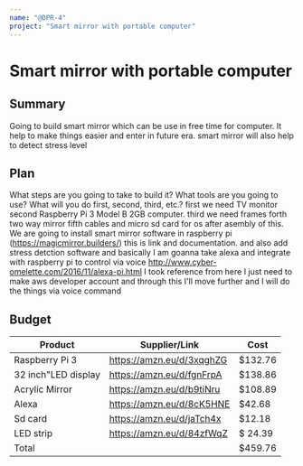```yaml
---
name: "@DPR-4"
project: "Smart mirror with portable computer"
---
```


# Smart mirror with portable computer

## Summary

Going to build smart mirror which can be use in free time for computer. It help to make things easier and enter in future era.
smart mirror will also help to detect stress level 


## Plan

What steps are you going to take to build it? What tools are you going to use? What will you do first, second, third, etc.?
first we need TV monitor 
second Raspberry Pi 3 Model B 2GB computer.
third we need frames 
forth two way mirror
fifth cables and micro sd card for os
after asembly of this. We are going to install smart mirror software in raspberry pi (https://magicmirror.builders/) this is link and documentation.
and also add stress detction software 
and basically I am goanna take alexa and integrate with raspberry pi to control via voice
http://www.cyber-omelette.com/2016/11/alexa-pi.html I took reference from here
I just need to make aws developer account and through this I'll move further
and I will do the things via voice command


## Budget

| Product             | Supplier/Link                         | Cost   |
| ---------------     | ------------------------------------- | ------ |
| Raspberry Pi 3      | https://amzn.eu/d/3xqghZG             | $132.76|
| 32 inch"LED display | https://amzn.eu/d/fgnFrpA             | $138.86|
| Acrylic Mirror      | https://amzn.eu/d/b9tiNru             | $108.89|
| Alexa                |  https://amzn.eu/d/8cK5HNE   | $42.68      |
| Sd card           | https://amzn.eu/d/jaTch4x         | $12.18|
| LED strip        |https://amzn.eu/d/84zfWqZ      | $ 24.39 |
| Total               |                                       | $459.76|


